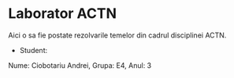 # Laborator ACTN
Aici o sa fie postate rezolvarile temelor din cadrul disciplinei ACTN.

* Student:  

Nume: Ciobotariu Andrei, Grupa: E4, Anul: 3

